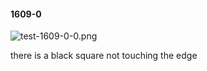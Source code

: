 #### 1609-0
![test-1609-0-0.png](https://github.com/lil-lab/nlvr/raw/master/nlvr/test/images/0/test-1609-0-0.png "test-1609-0-0.png")

there is a black square not touching the edge